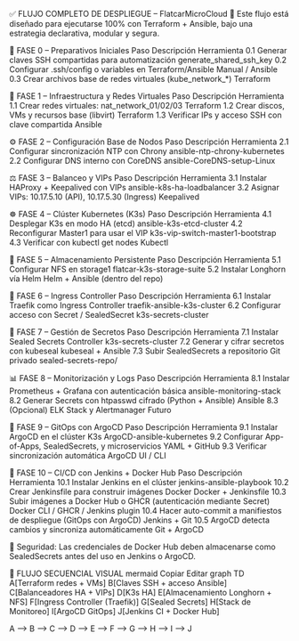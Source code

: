 ✅ FLUJO COMPLETO DE DESPLIEGUE – FlatcarMicroCloud
🧠 Este flujo está diseñado para ejecutarse 100% con Terraform + Ansible, bajo una estrategia declarativa, modular y segura.

🔐 FASE 0 – Preparativos Iniciales
Paso	Descripción	Herramienta
0.1	Generar claves SSH compartidas para automatización	generate_shared_ssh_key
0.2	Configurar .ssh/config o variables en Terraform/Ansible	Manual / Ansible
0.3	Crear archivos base de redes virtuales (kube_network_*)	Terraform

🧱 FASE 1 – Infraestructura y Redes Virtuales
Paso	Descripción	Herramienta
1.1	Crear redes virtuales: nat_network_01/02/03	Terraform
1.2	Crear discos, VMs y recursos base (libvirt)	Terraform
1.3	Verificar IPs y acceso SSH con clave compartida	Ansible

⚙️ FASE 2 – Configuración Base de Nodos
Paso	Descripción	Herramienta
2.1	Configurar sincronización NTP con Chrony	ansible-ntp-chrony-kubernetes
2.2	Configurar DNS interno con CoreDNS	ansible-CoreDNS-setup-Linux

⚖️ FASE 3 – Balanceo y VIPs
Paso	Descripción	Herramienta
3.1	Instalar HAProxy + Keepalived con VIPs	ansible-k8s-ha-loadbalancer
3.2	Asignar VIPs: 10.17.5.10 (API), 10.17.5.30 (Ingress)	Keepalived

☸️ FASE 4 – Clúster Kubernetes (K3s)
Paso	Descripción	Herramienta
4.1	Desplegar K3s en modo HA (etcd)	ansible-k3s-etcd-cluster
4.2	Reconfigurar Master1 para usar el VIP	k3s-vip-switch-master1-bootstrap
4.3	Verificar con kubectl get nodes	Kubectl

💾 FASE 5 – Almacenamiento Persistente
Paso	Descripción	Herramienta
5.1	Configurar NFS en storage1	flatcar-k3s-storage-suite
5.2	Instalar Longhorn vía Helm	Helm + Ansible (dentro del repo)

🚪 FASE 6 – Ingress Controller
Paso	Descripción	Herramienta
6.1	Instalar Traefik como Ingress Controller	traefik-ansible-k3s-cluster
6.2	Configurar acceso con Secret / SealedSecret	k3s-secrets-cluster

🔐 FASE 7 – Gestión de Secretos
Paso	Descripción	Herramienta
7.1	Instalar Sealed Secrets Controller	k3s-secrets-cluster
7.2	Generar y cifrar secretos con kubeseal	kubeseal + Ansible
7.3	Subir SealedSecrets a repositorio Git privado	sealed-secrets-repo/

📊 FASE 8 – Monitorización y Logs
Paso	Descripción	Herramienta
8.1	Instalar Prometheus + Grafana con autenticación básica	ansible-monitoring-stack
8.2	Generar Secrets con htpasswd cifrado (Python + Ansible)	Ansible
8.3	(Opcional) ELK Stack y Alertmanager	Futuro

🚀 FASE 9 – GitOps con ArgoCD
Paso	Descripción	Herramienta
9.1	Instalar ArgoCD en el clúster K3s	ArgoCD-ansible-kubernetes
9.2	Configurar App-of-Apps, SealedSecrets, y microservicios	YAML + GitHub
9.3	Verificar sincronización automática	ArgoCD UI / CLI

🔄 FASE 10 – CI/CD con Jenkins + Docker Hub
Paso	Descripción	Herramienta
10.1	Instalar Jenkins en el clúster	jenkins-ansible-playbook
10.2	Crear Jenkinsfile para construir imágenes Docker	Docker + Jenkinsfile
10.3	Subir imágenes a Docker Hub o GHCR (autenticación mediante Secret)	Docker CLI / GHCR / Jenkins plugin
10.4	Hacer auto-commit a manifiestos de despliegue (GitOps con ArgoCD)	Jenkins + Git
10.5	ArgoCD detecta cambios y sincroniza automáticamente	Git + ArgoCD

🔐 Seguridad: Las credenciales de Docker Hub deben almacenarse como SealedSecrets antes del uso en Jenkins o ArgoCD.

🔁 FLUJO SECUENCIAL VISUAL
mermaid
Copiar
Editar
graph TD
  A[Terraform redes + VMs]
  B[Claves SSH + acceso Ansible]
  C[Balanceadores HA + VIPs]
  D[K3s HA]
  E[Almacenamiento Longhorn + NFS]
  F[Ingress Controller (Traefik)]
  G[Sealed Secrets]
  H[Stack de Monitoreo]
  I[ArgoCD GitOps]
  J[Jenkins CI + Docker Hub]

  A --> B --> C --> D --> E --> F --> G --> H --> I --> J
